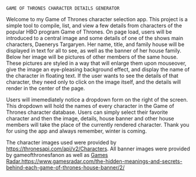 
                                                                        GAME OF THRONES CHARACTER DETAILS GENERATOR


Welcome to my Game of Thrones character selection app. 
This project is a simple tool to compile, list, and view a few details from characters of the popular HBO program Game of Thrones. On page load, users will be introduced to a central image and some details of one of the shows main characters, Daenerys Targaryen. Her name,  title, and family house will be displayed in text for all to see, as well as the banner of her house family. Below her image will be pictures of other members of the same house. These pictures are styled in a way that will enlarge them upon mouseover, give the image an eye-pleasing background effect, and display the name of the character in floating text. If the user wants to see the details of that character, they need only to click on the image itself, and the details will render in the center of the page.

Users will imemediately notice a dropdown form on the right of the screen. This dropdown will hold the names of every character in the Game of Thrones character database. Users can simply select their favorite character and then the image, details, house banner and other house members will take the place of the currently rendered character. Thank you for using the app and always remember, winter is coming. 

The character images used were provided by https://thronesapi.com/api/v2/Characters.
All banner images were provided by gameofthronesfanon as well as [Games Radar.](https://www.gamesradar.com/the-hidden-meanings-and-secrets-behind-each-game-of-thrones-house-banner/2/)https://www.gamesradar.com/the-hidden-meanings-and-secrets-behind-each-game-of-thrones-house-banner/2/
